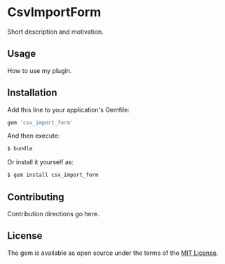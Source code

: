 # CsvImportForm
Short description and motivation.

## Usage
How to use my plugin.

## Installation
Add this line to your application's Gemfile:

```ruby
gem 'csv_import_form'
```

And then execute:
```bash
$ bundle
```

Or install it yourself as:
```bash
$ gem install csv_import_form
```

## Contributing
Contribution directions go here.

## License
The gem is available as open source under the terms of the [MIT License](http://opensource.org/licenses/MIT).
